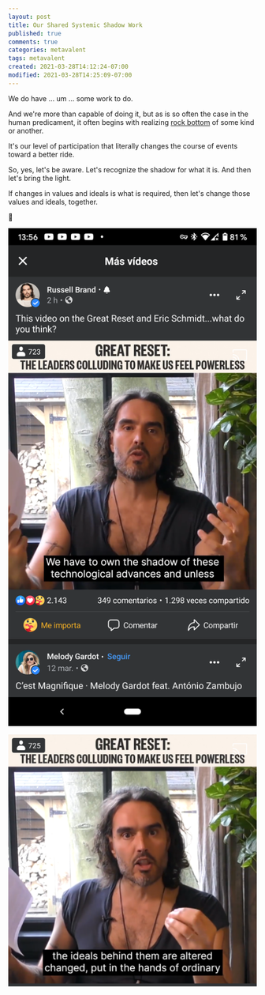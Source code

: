 ```yaml
---
layout: post
title: Our Shared Systemic Shadow Work
published: true
comments: true
categories: metavalent
tags: metavalent
created: 2021-03-28T14:12:24-07:00
modified: 2021-03-28T14:25:09-07:00
---
```


We do have ... um ... some work to do.

And we're more than capable of doing it, but as is so often the case in the human predicament, it often begins with realizing [rock bottom](https://www.facebook.com/watch/?v=203152141151209) of some kind or another.

It's our level of participation that literally changes the course of events toward a better ride.

So, yes, let's be aware. Let's recognize the shadow for what it is. And then let's bring the light.

If changes in values and ideals is what is required, then let's change those values and ideals, together.

🥰

[![Image](/assets/images/image_picker506166984187026144.jpg)](https://www.facebook.com/watch/?v=203152141151209)

[![Image](/assets/images/image_picker4137769197274827055.jpg)](https://www.facebook.com/watch/?v=203152141151209)
